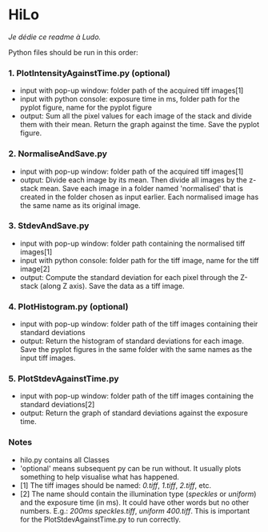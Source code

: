 # HiLo

*Je dédie ce readme à Ludo.*

Python files should be run in this order:

### 1. PlotIntensityAgainstTime.py (optional)  
- input with pop-up window: folder path of the acquired tiff images[1]  
- input with python console: exposure time in ms, folder path for the pyplot figure, name for the pyplot figure  
- output: Sum all the pixel values for each image of the stack and divide them with their mean. Return the graph against the time. Save the pyplot figure.  

### 2. NormaliseAndSave.py  
- input with pop-up window: folder path of the acquired tiff images[1]  
- output: Divide each image by its mean. Then divide all images by the z-stack mean. Save each image in a folder named 'normalised' that is created in the folder chosen as input earlier. Each normalised image has the same name as its original image. 

### 3. StdevAndSave.py  
- input with pop-up window: folder path containing the normalised tiff images[1]
- input with python console: folder path for the tiff image, name for the tiff image[2]  
- output: Compute the standard deviation for each pixel through the Z-stack (along Z axis). Save the data as a tiff image.  

### 4. PlotHistogram.py (optional)  
- input with pop-up window: folder path of the tiff images containing their standard deviations  
- output: Return the histogram of standard deviations for each image. Save the pyplot figures in the same folder with the same names as the input tiff images.  

### 5. PlotStdevAgainstTime.py  
- input with pop-up window: folder path of the tiff images containing the standard deviations[2]  
- output: Return the graph of standard deviations against the exposure time.  

### Notes
- hilo.py contains all Classes
- 'optional' means subsequent py can be run without. It usually plots something to help visualise what has happened.
- [1] The tiff images should be named: *0.tiff*, *1.tiff*, *2.tiff*, etc.
- [2] The name should contain the illumination type (*speckles* or *uniform*) and the exposure time (in ms). It could have other words but no other numbers. E.g.: *200ms speckles.tiff*, *uniform 400.tiff*. This is important for the PlotStdevAgainstTime.py to run correctly.
